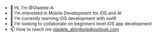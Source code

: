 - 👋 Hi, I’m @Oladele-A
- 👀 I’m interested in Mobile Development for iOS and AI
- 🌱 I’m currently learning iOS development with swift
- 💞️ I’m looking to collaborate on beginners level iOS app development
- 📫 How to reach me oladele_abimbola@outlook.com



<!---
Oladele-A/Oladele-A is a ✨ special ✨ repository because its `README.md` (this file) appears on your GitHub profile.
You can click the Preview link to take a look at your changes.
--->
